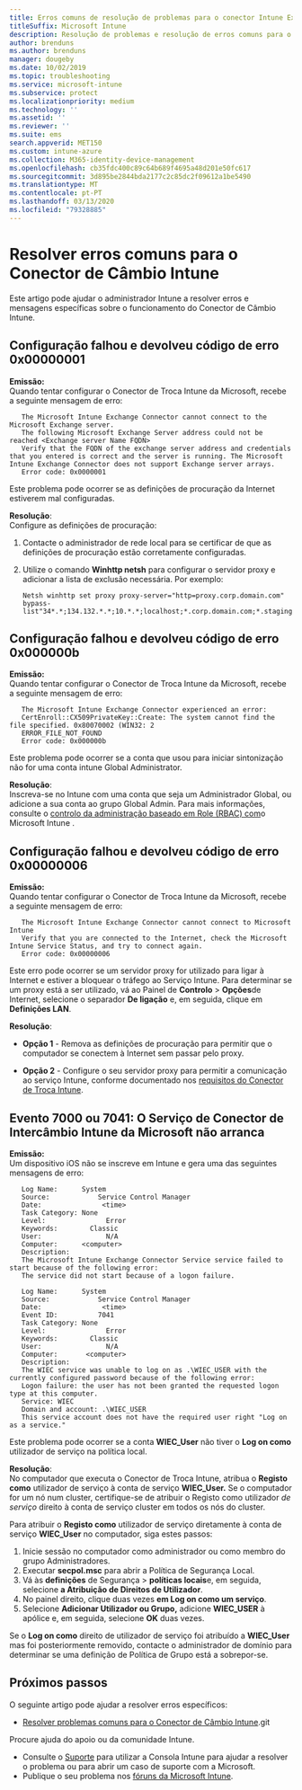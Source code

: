 ```yaml
---
title: Erros comuns de resolução de problemas para o conector Intune Exchange
titleSuffix: Microsoft Intune
description: Resolução de problemas e resolução de erros comuns para o conector de câmbio Intune Microsoft Intune
author: brenduns
ms.author: brenduns
manager: dougeby
ms.date: 10/02/2019
ms.topic: troubleshooting
ms.service: microsoft-intune
ms.subservice: protect
ms.localizationpriority: medium
ms.technology: ''
ms.assetid: ''
ms.reviewer: ''
ms.suite: ems
search.appverid: MET150
ms.custom: intune-azure
ms.collection: M365-identity-device-management
ms.openlocfilehash: cb35fdc400c89c64b689f4695a48d201e50fc617
ms.sourcegitcommit: 3d895be2844bda2177c2c85dc2f09612a1be5490
ms.translationtype: MT
ms.contentlocale: pt-PT
ms.lasthandoff: 03/13/2020
ms.locfileid: "79328885"
---
```

# <a name="resolve-common-errors-for-the-intune-exchange-connector"></a>Resolver erros comuns para o Conector de Câmbio Intune

Este artigo pode ajudar o administrador Intune a resolver erros e mensagens específicas sobre o funcionamento do Conector de Câmbio Intune.  

## <a name="configuration-failed-and-returned-error-code-0x0000001"></a>Configuração falhou e devolveu código de erro 0x00000001

**Emissão:**  
Quando tentar configurar o Conector de Troca Intune da Microsoft, recebe a seguinte mensagem de erro:

```
   The Microsoft Intune Exchange Connector cannot connect to the Microsoft Exchange server.  
   The following Microsoft Exchange Server address could not be reached <Exchange server Name FQDN>  
   Verify that the FQDN of the exchange server address and credentials that you entered is correct and the server is running. The Microsoft Intune Exchange Connector does not support Exchange server arrays.  
   Error code: 0x0000001  
```

Este problema pode ocorrer se as definições de procuração da Internet estiverem mal configuradas.

**Resolução**:  
Configure as definições de procuração:
1. Contacte o administrador de rede local para se certificar de que as definições de procuração estão corretamente configuradas. 
2. Utilize o comando **Winhttp netsh** para configurar o servidor proxy e adicionar a lista de exclusão necessária. Por exemplo:  

   ```
   Netsh winhttp set proxy proxy-server="http=proxy.corp.domain.com" bypass-list"34*.*;134.132.*.*;10.*.*;localhost;*.corp.domain.com;*.staging.domain.com"
   ```

## <a name="configuration-failed-and-returned-error-code-0x000000b"></a>Configuração falhou e devolveu código de erro 0x000000b   

**Emissão:**  
Quando tentar configurar o Conector de Troca Intune da Microsoft, recebe a seguinte mensagem de erro:  

```
   The Microsoft Intune Exchange Connector experienced an error:  
   CertEnroll::CX509PrivateKey::Create: The system cannot find the file specified. 0x80070002 (WIN32: 2  
   ERROR_FILE_NOT_FOUND  
   Error code: 0x000000b  
```
Este problema pode ocorrer se a conta que usou para iniciar sintonização não for uma conta intune Global Administrator.

**Resolução**:  
Inscreva-se no Intune com uma conta que seja um Administrador Global, ou adicione a sua conta ao grupo Global Admin. Para mais informações, consulte o [controlo da administração baseado em Role (RBAC) com](../fundamentals/role-based-access-control.md)o Microsoft Intune .

## <a name="configuration-failed-and-returned-error-code-0x0000006"></a>Configuração falhou e devolveu código de erro 0x00000006

**Emissão:**  
Quando tentar configurar o Conector de Troca Intune da Microsoft, recebe a seguinte mensagem de erro:  

```  
   The Microsoft Intune Exchange Connector cannot connect to Microsoft Intune  
   Verify that you are connected to the Internet, check the Microsoft Intune Service Status, and try to connect again.  
   Error code: 0x00000006  
```  
Este erro pode ocorrer se um servidor proxy for utilizado para ligar à Internet e estiver a bloquear o tráfego ao Serviço Intune. Para determinar se um proxy está a ser utilizado, vá ao Painel de **Controlo** > **Opções**de Internet, selecione o separador **De ligação** e, em seguida, clique em **Definições LAN**.

**Resolução**:  

- **Opção 1** - Remova as definições de procuração para permitir que o computador se conectem à Internet sem passar pelo proxy.  

- **Opção 2** - Configure o seu servidor proxy para permitir a comunicação ao serviço Intune, conforme documentado nos [requisitos do Conector de Troca Intune](exchange-connector-install.md#intune-exchange-connector-requirements).



## <a name="event-7000-or-7041-microsoft-intune-exchange-connector-service-wont-start"></a>Evento 7000 ou 7041: O Serviço de Conector de Intercâmbio Intune da Microsoft não arranca

**Emissão:**  
Um dispositivo iOS não se inscreve em Intune e gera uma das seguintes mensagens de erro:  

```  
   Log Name:      System
   Source:            Service Control Manager
   Date:               <time>
   Task Category: None
   Level:               Error
   Keywords:        Classic
   User:                N/A
   Computer:      <computer>
   Description:
   The Microsoft Intune Exchange Connector Service service failed to start because of the following error:  
   The service did not start because of a logon failure.
```  

```  
   Log Name:      System
   Source:            Service Control Manager
   Date:               <time>
   Event ID:          7041
   Task Category: None
   Level:               Error   
   Keywords:        Classic
   User:                N/A
   Computer:       <computer>
   Description:
   The WIEC service was unable to log on as .\WIEC_USER with the currently configured password because of the following error:
   Logon failure: the user has not been granted the requested logon type at this computer.
   Service: WIEC
   Domain and account: .\WIEC_USER
   This service account does not have the required user right "Log on as a service."  
```
Este problema pode ocorrer se a conta **WIEC_User** não tiver o **Log on como** utilizador de serviço na política local.

**Resolução**:  
No computador que executa o Conector de Troca Intune, atribua o **Registo como** utilizador de serviço à conta de serviço **WIEC_User.** Se o computador for um nó num cluster, certifique-se de atribuir o Registo como utilizador *de serviço* direito à conta de serviço cluster em todos os nós do cluster.  

Para atribuir o **Registo como** utilizador de serviço diretamente à conta de serviço **WIEC_User** no computador, siga estes passos:

1. Inicie sessão no computador como administrador ou como membro do grupo Administradores.
2. Executar **secpol.msc** para abrir a Política de Segurança Local.
3. Vá às **definições** de Segurança > **políticas locais**e, em seguida, selecione **a Atribuição de Direitos de Utilizador**.
4. No painel direito, clique duas vezes **em Log on como um serviço**.
5. Selecione **Adicionar Utilizador ou Grupo,** adicione **WIEC_USER** à apólice e, em seguida, selecione **OK** duas vezes.

Se o **Log on como** direito de utilizador de serviço foi atribuído a **WIEC_User** mas foi posteriormente removido, contacte o administrador de domínio para determinar se uma definição de Política de Grupo está a sobrepor-se.  

## <a name="next-steps"></a>Próximos passos  

O seguinte artigo pode ajudar a resolver erros específicos:
- [Resolver problemas comuns para o Conector de Câmbio Intune](troubleshoot-exchange-connector-common-problems.md).git 

Procure ajuda do apoio ou da comunidade Intune.
- Consulte o [Suporte](../fundamentals/get-support.md) para utilizar a Consola Intune para ajudar a resolver o problema ou para abrir um caso de suporte com a Microsoft. 
- Publique o seu problema nos [fóruns da Microsoft Intune](https://social.technet.microsoft.com/Forums/en-US/home?forum=microsoftintuneprod).  
